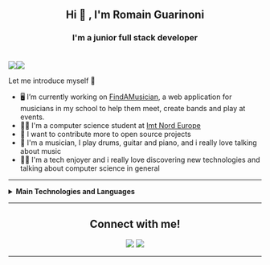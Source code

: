 <h2 align="center"> Hi 👋 , I'm Romain Guarinoni <br/></h2> 
<h3 align="center">I'm a junior full stack developer <br> <br>
  </h3> 
<div style="display:flex;">
  <img align=top src="https://github-readme-stats.vercel.app/api?username=RomainGuarinoni&theme=blue-green"  >  
  <img align=top src="https://github-readme-stats.vercel.app/api/top-langs/?username=RomainGuarinoni" >
 </div>          

 

 
Let me introduce myself  👦

- 🖥️ I’m currently working on [FindAMusician](https://github.com/RomainGuarinoni/findAMusician), a web application for musicians in my school to help them meet, create bands and play at events.
- 👨‍🎓 I'm a computer science student at [Imt Nord Europe](https://imt-nord-europe.fr/en/)
- 🎯 I want to contribute more to open source projects
- 🎵 I'm a musician, I play drums, guitar and piano, and i really love talking about music
- 👨‍💻 I'm a tech enjoyer and i really love discovering new technologies and talking about computer science in general


---------------------------------------------------------------------------------------------------------------------------------------------------------------------------------

<details>
  <summary> <strong> Main Technologies and Languages </strong> </summary>
<img src="https://img.shields.io/badge/HTML-F16529?style=for-the-badge&logo=html5&logoColor=white">
<img src="https://img.shields.io/badge/CSS-2962E9?style=for-the-badge&logo=css3&logoColor=white">
<img src="(https://img.shields.io/badge/JAVASCRIPT-EFD81D?style=for-the-badge&logo=javascript&logoColor=white">
<img src="https://img.shields.io/badge/TYPESCRIPT-2E74C0?style=for-the-badge&logo=typescript&logoColor=white">
<img src="(https://img.shields.io/badge/REACT-5ED3F3?style=for-the-badge&logo=react&logoColor=white">
<img src="https://img.shields.io/badge/VUE-3FB27F?style=for-the-badge&logo=vuedotjs&logoColor=white">
<img src="https://img.shields.io/badge/NODE_JS-6DA55F?style=for-the-badge&logo=nodedotjs&logoColor=white">
<img src="https://img.shields.io/badge/EXPRESS-5E5E5E?style=for-the-badge&logo=express&logoColor=white">
<img src="https://img.shields.io/badge/OPEN_API-3776AB?style=for-the-badge&logo=openapiinitiative&logoColor=white">
<img src="https://img.shields.io/badge/SQL-3294d4?style=for-the-badge&logo=mysql&logoColor=white">
<img src="https://img.shields.io/badge/PGSQL-31648c?style=for-the-badge&logo=postgresql&logoColor=white">
<img src="https://img.shields.io/badge/MONGODB-80c265?style=for-the-badge&logo=mongodb&logoColor=white">
<img src="https://img.shields.io/badge/SOCKET-010101?style=for-the-badge&logo=socketdotio&logoColor=white">
<img src="https://img.shields.io/badge/REDIS-d52c20?style=for-the-badge&logo=redis&logoColor=white">
<img src="https://img.shields.io/badge/STORYBOOK-f74580?style=for-the-badge&logo=storybook&logoColor=white">
<img src="https://img.shields.io/badge/JEST-66666?style=for-the-badge&logo=jest&logoColor=white">
<img src="https://img.shields.io/badge/Java-ED8B00?style=for-the-badge&logo=java&logoColor=white">
<img src="https://img.shields.io/badge/Python-3776AB?style=for-the-badge&logo=python&logoColor=white">
<img src="https://img.shields.io/badge/GITHUB-94404d?style=for-the-badge&logo=github&logoColor=white">
<img src="https://img.shields.io/badge/GITHUB_ACTIONS-2084f7?style=for-the-badge&logo=githubactions&logoColor=white">
<img src="https://img.shields.io/badge/Microsoft-666666?style=for-the-badge&logo=microsoft&logoColor=white">
<img src="(https://img.shields.io/badge/LINUX-666666?style=for-the-badge&logo=linux&logoColor=white">
<img src="https://img.shields.io/badge/NPM-c60000?style=for-the-badge&logo=npm&logoColor=white">
</details> 


---------------------------------------------------------------------------------------------------------------------------------------------------------------------------------

<div align="center">
  


<h2>Connect with me!</h2>
 
[<img src="https://img.shields.io/badge/linkedin-%230077B5.svg?&style=for-the-badge&logo=linkedin&logoColor=white" />](https://www.linkedin.com/mwlite/in/romain-guarinoni-535445189) [<img src = "https://img.shields.io/badge/Gmail-d8453e.svg?&style=for-the-badge&logo=gmail&logoColor=white">](mailto:romain.guar01@gmail.com)  

</div>



---------------------------------------------------------------------------------------------------------------------------------------------------------------------------------






